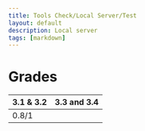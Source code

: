 ```yaml
---
title: Tools Check/Local Server/Test
layout: default
description: Local server
tags: [markdown]
---
```


# Grades
| 3.1 & 3.2 | 3.3 and 3.4 |
| --------- | ----------- |
| 0.8/1 |  |
